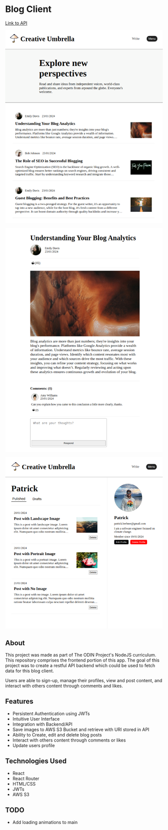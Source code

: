# Blog Client

[Link to API](https://github.com/pbrebner/blog-api)

![Image](public/UI/UI1.png)

![Image](public/UI/UI2.png)

![Image](public/UI/UI3.png)

## About

This project was made as part of The ODIN Project's NodeJS curriculum. This repository comprises the frontend portion of this app. The goal of this project was to create a restful API backend which could be used to fetch data for this blog client.

Users are able to sign-up, manage their profiles, view and post content, and interact with others content through comments and likes.

## Features

-   Persistent Authentication using JWTs
-   Intuitive User Interface
-   Integration with Backend/API
-   Save images to AWS S3 Bucket and retrieve with URI stored in API
-   Ability to Create, edit and delete blog posts
-   Interact with others content through comments or likes
-   Update users profile

## Technologies Used

-   React
-   React Router
-   HTML/CSS
-   JWTs
-   AWS S3

## TODO

-   Add loading animations to main
